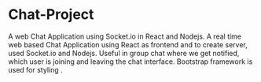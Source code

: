 # Chat-Project
A web Chat Application using Socket.io in React and Nodejs. 
A real time web based Chat Application using React as frontend and to create server, used Socket.io and Nodejs.
Useful in group chat where we get notified, which user is joining and leaving the chat interface.
Bootstrap framework is used for styling .
